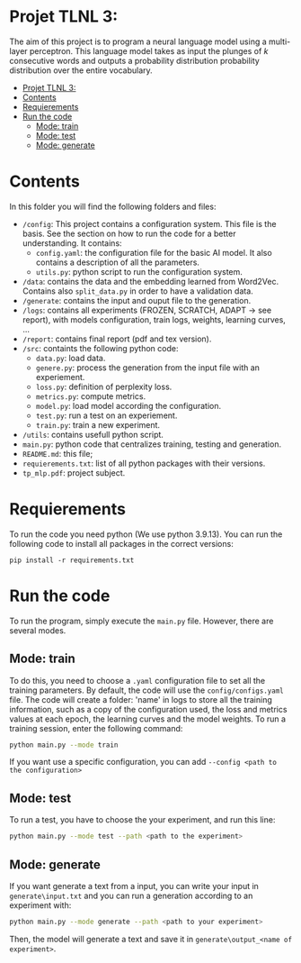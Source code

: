 # Projet TLNL 3:

The aim of this project is to program a neural language model using a multi-layer perceptron. This language model takes as input the plunges of $k$ consecutive words and outputs a probability distribution probability distribution over the entire vocabulary.

- [Projet TLNL 3:](#projet-tlnl-3)
- [Contents](#contents)
- [Requierements](#requierements)
- [Run the code](#run-the-code)
  - [Mode: train](#mode-train)
  - [Mode: test](#mode-test)
  - [Mode: generate](#mode-generate)


# Contents

In this folder you will find the following folders and files:
- `/config`: This project contains a configuration system. This file is the basis. See the section on how to run the code for a better understanding. It contains:
  - `config.yaml`: the configuration file for the basic AI model. It also contains a description of all the parameters.
  - `utils.py`: python script to run the configuration system.
- `/data`: contains the data and the embedding learned from Word2Vec. Contains also `split_data.py` in order to have a validation data.
- `/generate`: contains the input and ouput file to the generation.
- `/logs`: contains all experiments (FROZEN, SCRATCH, ADAPT -> see report), with models configuration, train logs, weights, learning curves, ...
- `/report`: contains final report (pdf and tex version).
- `/src`: containts the following python code:
  - `data.py`: load data.
  - `genere.py`: process the generation from the input file with an experiement.
  - `loss.py`: definition of perplexity loss.
  - `metrics.py`: compute metrics.
  - `model.py`: load model according the configuration.
  - `test.py`: run a test on an experiement.
  - `train.py`: train a new experiment.
- `/utils`: contains usefull python script.
- `main.py`: python code that centralizes training, testing and generation.
- `README.md`: this file;
- `requierements.txt`: list of all python packages with their versions.
- `tp_mlp.pdf`: project subject.


# Requierements

To run the code you need python (We use python 3.9.13).
You can run the following code to install all packages in the correct versions:
```bach
pip install -r requirements.txt
```

# Run the code

To run the program, simply execute the `main.py` file. However, there are several modes.

## Mode: train

To do this, you need to choose a `.yaml` configuration file to set all the training parameters. By default, the code will use the `config/configs.yaml` file. The code will create a folder: 'name' in logs to store all the training information, such as a copy of the configuration used, the loss and metrics values at each epoch, the learning curves and the model weights.
To run a training session, enter the following command:
```bash
python main.py --mode train
```
If you want use a specific configuration, you can add `--config <path to the configuration>`

## Mode: test

To run a test, you have to choose the your experiment, and run this line:
```bash
python main.py --mode test --path <path to the experiment>
```

## Mode: generate
If you want generate a text from a input, you can write your input in `generate\input.txt` and you can run a generation according to an experiment with:
```bash
python main.py --mode generate --path <path to your experiment>
```
Then, the model will generate a text and save it in `generate\output_<name of experiment>`.